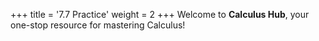 +++
title = '7.7 Practice'
weight = 2
+++
Welcome to **Calculus Hub**, your one-stop resource for mastering Calculus!
